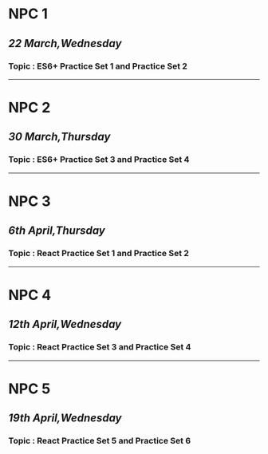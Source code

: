 # NPC 1

## <i> 22 March,Wednesday</i> 

### Topic : ES6+ Practice Set 1 and Practice Set 2

<hr>

# NPC 2

## <i> 30 March,Thursday</i> 

### Topic : ES6+ Practice Set 3 and Practice Set 4

<hr>

# NPC 3

## <i> 6th April,Thursday</i> 

### Topic : React Practice Set 1 and Practice Set 2

<hr>

# NPC 4

## <i> 12th April,Wednesday</i> 

### Topic : React Practice Set 3 and Practice Set 4

<hr>

# NPC 5

## <i> 19th April,Wednesday</i> 

### Topic : React Practice Set 5 and Practice Set 6
